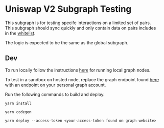 # Uniswap V2 Subgraph Testing

This subgraph is for testing specifc interactions on a limited set of pairs. This subgraph should sync quickly and only contain data on pairs includes in the [whitelist](https://github.com/Uniswap/uniswap-v2-subgraph/blob/3209e951b255dcd00d079f5b4c8e0ab5001717bf/src/mappings/factory.ts#L19). 

The logic is expected to be the same as the global subgraph. 

## Dev

To run locally follow the instructions [here](https://github.com/graphprotocol/graph-node) for running local graph nodes.

To test in a sandbox on hosted node, replace the graph endpoint found [here](https://github.com/Uniswap/uniswap-v2-subgraph/blob/52e385e1a9937217fdfec4e5e4fd063a81161446/package.json#L11) with an endpoint on your personal graph account. 

Run the following commands to build and deploy. 

```yarn install```


```yarn codegen```

```yarn deploy --access-token <your-access-token found on graph website>```
